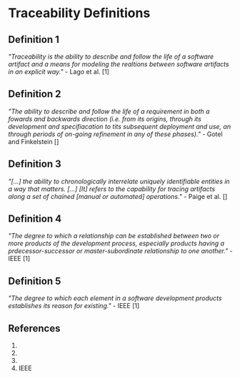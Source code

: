 # Traceability Definitions

## Definition 1
*"Traceability is the ability to describe and follow the life of a software artifact and a means for modeling the realtions between software artifacts in an explicit way."* - Lago et al. [1]

## Definition 2
*"The ability to describe and follow the life of a requirement in both a fowards and backwards direction (i.e. from its origins, through its development and specifiacation to tits subsequent deployment and use, an through periods of on-going refinement in any of these phases)."* - Gotel and Finkelstein []

## Definition 3
*"[...] the ability to chronologically interrelate uniquely identifiable entities in a way that matters. [...] [It] refers to the capability for tracing artifacts along a set of chained [manual or automated] operations."* - Paige et al. []

## Definition 4
*"The degree to which a relationship can be established between two or more products of the development process, especially products having a prdecessor-successor or master-subordinate relationship to one another."* - IEEE [1]

## Definition 5
*"The degree to which each element in a software development products establishes its reason for existing."* - IEEE [1]

## References
1. 
2.
3.
4. IEEE
